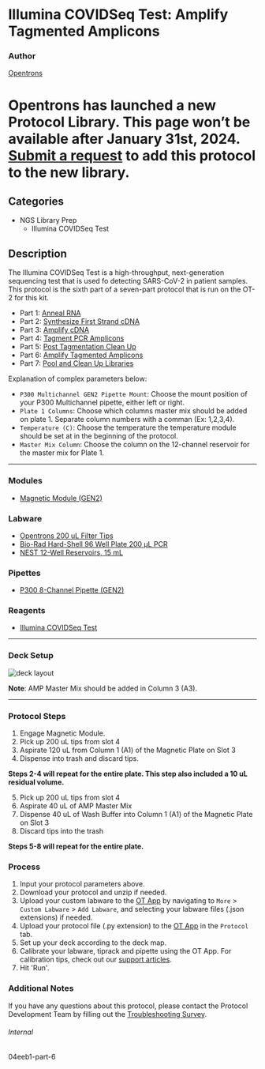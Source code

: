 # Illumina COVIDSeq Test: Amplify Tagmented Amplicons

### Author
[Opentrons](https://opentrons.com/)


# Opentrons has launched a new Protocol Library. This page won’t be available after January 31st, 2024. [Submit a request](https://docs.google.com/forms/d/e/1FAIpQLSdYYp9QCKow4nn0KlCVsMS3HX0eJ0N9O7-erajKvcpT0lWbSg/viewform) to add this protocol to the new library.

## Categories
* NGS Library Prep
	* Illumina COVIDSeq Test

## Description
The Illumina COVIDSeq Test is a high-throughput, next-generation sequencing test that is used fo detecting SARS-CoV-2 in patient samples. This protocol is the sixth part of a seven-part protocol that is run on the OT-2 for this kit.

* Part 1: [Anneal RNA](https://protocols.opentrons.com/protocol/04eeb1)
* Part 2: [Synthesize First Strand cDNA](https://protocols.opentrons.com/protocol/04eeb1-part-2)
* Part 3: [Amplify cDNA](https://protocols.opentrons.com/protocol/04eeb1-part-3)
* Part 4: [Tagment PCR Amplicons](https://protocols.opentrons.com/protocol/04eeb1-part-4)
* Part 5: [Post Tagmentation Clean Up](https://protocols.opentrons.com/protocol/04eeb1-part-5)
* Part 6: [Amplify Tagmented Amplicons](https://protocols.opentrons.com/protocol/04eeb1-part-6)
* Part 7: [Pool and Clean Up Libraries](https://protocols.opentrons.com/protocol/04eeb1-part-7)

Explanation of complex parameters below:
* `P300 Multichannel GEN2 Pipette Mount`: Choose the mount position of your P300 Multichannel pipette, either left or right.
* `Plate 1 Columns`: Choose which columns master mix should be added on plate 1. Separate column numbers with a comman (Ex: 1,2,3,4).
* `Temperature (C)`: Choose the temperature the temperature module should be set at in the beginning of the protocol.
* `Master Mix Column`: Choose the column on the 12-channel reservoir for the master mix for Plate 1.
---

### Modules
* [Magnetic Module (GEN2)](https://shop.opentrons.com/collections/hardware-modules/products/magdeck)

### Labware
* [Opentrons 200 uL Filter Tips](https://shop.opentrons.com/collections/opentrons-tips/products/opentrons-200ul-filter-tips)
* [Bio-Rad Hard-Shell 96 Well Plate 200 µL PCR](https://labware.opentrons.com/biorad_96_wellplate_200ul_pcr/)
* [NEST 12-Well Reservoirs, 15 mL](https://shop.opentrons.com/collections/reservoirs/products/nest-12-well-reservoir-15-ml)

### Pipettes
* [P300 8-Channel Pipette (GEN2)](https://shop.opentrons.com/collections/ot-2-robot/products/8-channel-electronic-pipette)

### Reagents
* [Illumina COVIDSeq Test](https://www.illumina.com/products/by-type/ivd-products/covidseq.html)

---

### Deck Setup
![deck layout](https://opentrons-protocol-library-website.s3.amazonaws.com/custom-README-images/04eeb1/04eeb1-part-6.png)

**Note**: AMP Master Mix should be added in Column 3 (A3).

---

### Protocol Steps
1. Engage Magnetic Module.
2. Pick up 200 uL tips from slot 4
3. Aspirate 120 uL from Column 1 (A1) of the Magnetic Plate on Slot 3
4. Dispense into trash and discard tips.

**Steps 2-4 will repeat for the entire plate. This step also included a 10 uL residual volume.**

5. Pick up 200 uL tips from slot 4
6. Aspirate 40 uL of AMP Master Mix
7. Dispense 40 uL of Wash Buffer into Column 1 (A1) of the Magnetic Plate on Slot 3
8. Discard tips into the trash

**Steps 5-8 will repeat for the entire plate.**


### Process
1. Input your protocol parameters above.
2. Download your protocol and unzip if needed.
3. Upload your custom labware to the [OT App](https://opentrons.com/ot-app) by navigating to `More` > `Custom Labware` > `Add Labware`, and selecting your labware files (.json extensions) if needed.
4. Upload your protocol file (.py extension) to the [OT App](https://opentrons.com/ot-app) in the `Protocol` tab.
5. Set up your deck according to the deck map.
6. Calibrate your labware, tiprack and pipette using the OT App. For calibration tips, check out our [support articles](https://support.opentrons.com/en/collections/1559720-guide-for-getting-started-with-the-ot-2).
7. Hit 'Run'.

### Additional Notes
If you have any questions about this protocol, please contact the Protocol Development Team by filling out the [Troubleshooting Survey](https://protocol-troubleshooting.paperform.co/).

###### Internal
04eeb1-part-6